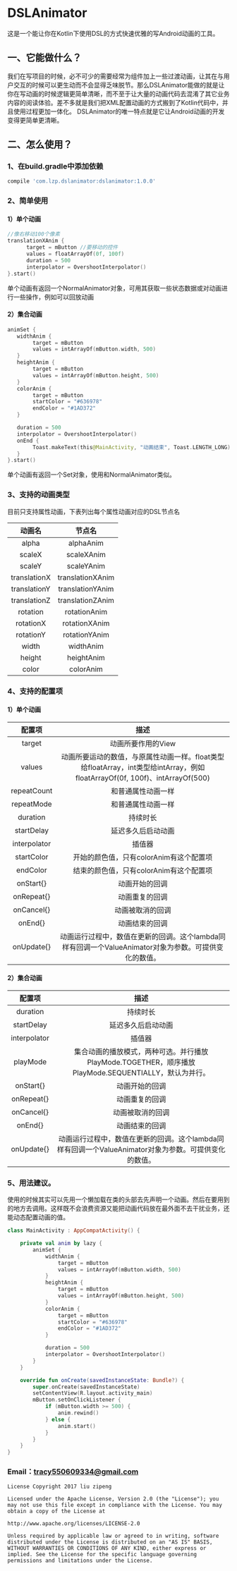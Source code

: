 # DSLAnimator

这是一个能让你在Kotlin下使用DSL的方式快速优雅的写Android动画的工具。

## 一、它能做什么？

我们在写项目的时候，必不可少的需要经常为组件加上一些过渡动画，让其在与用户交互的时候可以更生动而不会显得乏味脱节。那么DSLAnimator能做的就是让你在写动画的时候逻辑更简单清晰，而不至于让大量的动画代码去混淆了其它业务内容的阅读体验。差不多就是我们把XML配置动画的方式搬到了Kotlin代码中，并且使用过程更加一体化。 DSLAnimator的唯一特点就是它让Android动画的开发变得更简单更清晰。

## 二、怎么使用？

### 1、在build.gradle中添加依赖

```groovy
compile 'com.lzp.dslanimator:dslanimator:1.0.0'
```

### 2、简单使用

#### 1）单个动画

```kotlin
//像右移动100个像素
translationXAnim {
      target = mButton //要移动的控件
      values = floatArrayOf(0f, 100f)
      duration = 500
      interpolator = OvershootInterpolator()
}.start()
```

单个动画有返回一个NormalAnimator对象，可用其获取一些状态数据或对动画进行一些操作，例如可以回放动画

#### 2）集合动画

```kotlin
animSet {
   widthAnim {
        target = mButton
        values = intArrayOf(mButton.width, 500)
   }
   heightAnim {
        target = mButton
        values = intArrayOf(mButton.height, 500)
   }
   colorAnim {
        target = mButton
        startColor = "#636978"
        endColor = "#1AD372"
   }

   duration = 500
   interpolator = OvershootInterpolator()
   onEnd {
        Toast.makeText(this@MainActivity, "动画结束", Toast.LENGTH_LONG).show()
   }
}.start()
```

单个动画有返回一个Set对象，使用和NormalAnimator类似。

### 3、支持的动画类型

目前只支持属性动画，下表列出每个属性动画对应的DSL节点名

|     动画名      |       节点名        |
| :----------: | :--------------: |
|    alpha     |    alphaAnim     |
|    scaleX    |    scaleXAnim    |
|    scaleY    |    scaleYAnim    |
| translationX | translationXAnim |
| translationY | translationYAnim |
| translationZ | translationZAnim |
|   rotation   |   rotationAnim   |
|  rotationX   |  rotationXAnim   |
|  rotationY   |  rotationYAnim   |
|    width     |    widthAnim     |
|    height    |    heightAnim    |
|    color     |    colorAnim     |

### 4、支持的配置项

#### 1）单个动画

|     配置项      |                    描述                    |
| :----------: | :--------------------------------------: |
|    target    |               动画所要作用的View                |
|    values    | 动画所要运动的数值，与原属性动画一样。float类型给floatArray，int类型给intArray，例如floatArrayOf(0f, 100f)、intArrayOf(500) |
| repeatCount  |                和普通属性动画一样                 |
|  repeatMode  |                和普通属性动画一样                 |
|   duration   |                   持续时长                   |
|  startDelay  |                延迟多久后启动动画                 |
| interpolator |                   插值器                    |
|  startColor  |         开始的颜色值，只有colorAnim有这个配置项         |
|   endColor   |         结束的颜色值，只有colorAnim有这个配置项         |
|  onStart{}   |                 动画开始的回调                  |
|  onRepeat{}  |                 动画重复的回调                  |
|  onCancel{}  |                 动画被取消的回调                 |
|   onEnd{}    |                 动画结束的回调                  |
|  onUpdate{}  | 动画运行过程中，数值在更新的回调。这个lambda同样有回调一个ValueAnimator对象为参数。可提供变化的数值。 |

#### 2）集合动画

|     配置项      |                    描述                    |
| :----------: | :--------------------------------------: |
|   duration   |                   持续时长                   |
|  startDelay  |                延迟多久后启动动画                 |
| interpolator |                   插值器                    |
|   playMode   | 集合动画的播放模式，两种可选。并行播放PlayMode.TOGETHER，顺序播放PlayMode.SEQUENTIALLY，默认为并行。 |
|  onStart{}   |                 动画开始的回调                  |
|  onRepeat{}  |                 动画重复的回调                  |
|  onCancel{}  |                 动画被取消的回调                 |
|   onEnd{}    |                 动画结束的回调                  |
|  onUpdate{}  | 动画运行过程中，数值在更新的回调。这个lambda同样有回调一个ValueAnimator对象为参数。可提供变化的数值。 |

### 5、用法建议。

使用的时候其实可以先用一个懒加载在类的头部去先声明一个动画。然后在要用到的地方去调用。这样既不会浪费资源又能把动画代码放在最外面不去干扰业务，还能动态配置动画的值。

```kotlin
class MainActivity : AppCompatActivity() {

    private val anim by lazy {
        animSet {
            widthAnim {
                target = mButton
                values = intArrayOf(mButton.width, 500)
            }
            heightAnim {
                target = mButton
                values = intArrayOf(mButton.height, 500)
            }
            colorAnim {
                target = mButton
                startColor = "#636978"
                endColor = "#1AD372"
            }

            duration = 500
            interpolator = OvershootInterpolator()
        }
    }

    override fun onCreate(savedInstanceState: Bundle?) {
        super.onCreate(savedInstanceState)
        setContentView(R.layout.activity_main)
        mButton.setOnClickListener {
            if (mButton.width >= 500) {
                anim.rewind()
            } else {
                anim.start()
            }
        }
    }
}
```

### Email：[tracy550609334@gmail.com](mailto:tracy550609334@gmail.com)

```
License Copyright 2017 liu zipeng

Licensed under the Apache License, Version 2.0 (the "License"); you may not use this file except in compliance with the License. You may obtain a copy of the License at

http://www.apache.org/licenses/LICENSE-2.0

Unless required by applicable law or agreed to in writing, software distributed under the License is distributed on an "AS IS" BASIS, WITHOUT WARRANTIES OR CONDITIONS OF ANY KIND, either express or implied. See the License for the specific language governing permissions and limitations under the License.
```